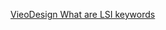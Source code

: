 
[VieoDesign What are LSI keywords](https://www.vieodesign.com/blog/what-are-lsi-keywords-and-do-they-matter)
